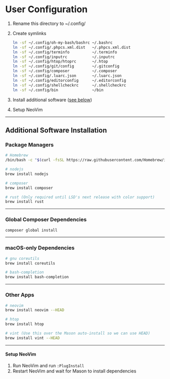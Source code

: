 # User Configuration

1. Rename this directory to ~/.config/
1. Create symlinks

   ```bash
   ln -sf ~/.config/oh-my-bash/bashrc ~/.bashrc
   ln -sf ~/.config/.phpcs.xml.dist   ~/.phpcs.xml.dist
   ln -sf ~/.config/terminfo          ~/.terminfo
   ln -sf ~/.config/inputrc           ~/.inputrc
   ln -sf ~/.config/htop/htoprc       ~/.htop
   ln -sf ~/.config/git/config        ~/.gitconfig
   ln -sf ~/.config/composer          ~/.composer
   ln -sf ~/.config/.luarc.json       ~/.luarc.json
   ln -sf ~/.config/editorconfig      ~/.editorconfig
   ln -sf ~/.config/shellcheckrc      ~/.shellcheckrc
   ln -sf ~/.config/bin               ~/bin
   ```

1. Install additional software ([see below](#additional-software-installation))
1. Setup NeoVim

---

## Additional Software Installation

### Package Managers

```bash
# Homebrew
/bin/bash -c "$(curl -fsSL https://raw.githubusercontent.com/Homebrew/install/HEAD/install.sh)"

# nodejs
brew install nodejs

# composer
brew install composer

# rust (Only required until LSD's next release with color support)
brew install rust
```

---

### Global Composer Dependencies

```bash
composer global install
```

---

### macOS-only Dependencies

```bash
# gnu coreutils
brew install coreutils

# bash-completion
brew install bash-completion
```

---

### Other Apps

```bash
# neovim
brew install neovim --HEAD

# htop
brew install htop

# vint (Use this over the Mason auto-install so we can use HEAD)
brew install vint --HEAD
```

---

#### Setup NeoVim

1. Run NeoVim and run `:PlugInstall`
1. Restart NeoVim and wait for Mason to install dependencies

